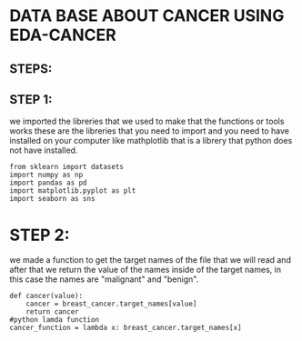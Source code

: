 # DATA BASE ABOUT CANCER USING EDA-CANCER
## STEPS:
## STEP 1:
we imported the libreries that we used to make that the functions or tools works
these are the libreries that you need to import and you need to have installed on your computer like mathplotlib that is a librery that python does not have installed.
````
from sklearn import datasets
import numpy as np
import pandas as pd
import matplotlib.pyplot as plt
import seaborn as sns
````
# STEP 2:
we made a function to get the target names of the file that we will read and after that we return the value of the names inside of the target names, in this case the names are "malignant" and "benign".
````
def cancer(value):
    cancer = breast_cancer.target_names[value]
    return cancer
#python lamda function
cancer_function = lambda x: breast_cancer.target_names[x]
````

